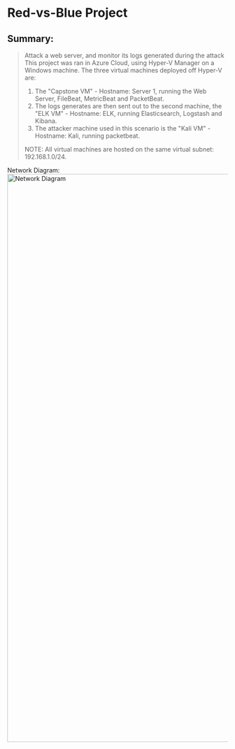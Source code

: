 # Red-vs-Blue Project

## Summary:

>Attack a web server, and monitor its logs generated during the attack
>This project was ran in Azure Cloud, using Hyper-V Manager on a Windows machine. The three virtual machines deployed off Hyper-V are: 
>
>1. The "Capstone VM" - Hostname: Server 1, running the Web Server, FileBeat, MetricBeat and PacketBeat. 
>2. The logs generates are then sent out to the second machine, the "ELK VM" - Hostname: ELK, running Elasticsearch, Logstash and Kibana. 
>3. The attacker machine used in this scenario is the "Kali VM" - Hostname: Kali, running packetbeat.
>
>NOTE: All virtual machines are hosted on the same virtual subnet: 192.168.1.0/24.

Network Diagram:
<img width="1301" alt="Network Diagram" src="https://user-images.githubusercontent.com/90374994/155470755-b24bfbd8-3198-4cb1-b42b-b24092328429.png">



